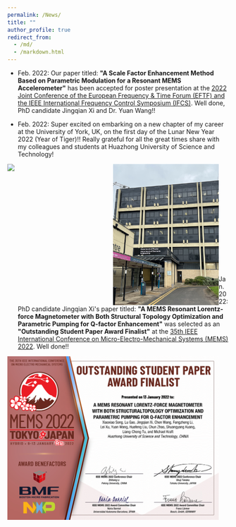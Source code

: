 ```yaml
---
permalink: /News/
title: ""
author_profile: true
redirect_from:
  - /md/
  - /markdown.html
---
```


* Feb. 2022: Our paper titled: <b>"A Scale Factor Enhancement Method Based on Parametric Modulation for a Resonant MEMS Accelerometer"</b> has been accepted for poster presentation at the [2022 Joint Conference of the European Frequency & Time Forum (EFTF) and the IEEE International Frequency Control Symposium (IFCS)](https://eftf-ifcs2022.sciencesconf.org). Well done, PhD candidate Jingqian Xi and Dr. Yuan Wang!!

* Feb. 2022: Super excited on embarking on a new chapter of my career at the University of York, UK, on the first day of the Lunar New Year 2022 (Year of Tiger)!! Really grateful for all the great times share with my colleagues and students at Huazhong University of Science and Technology!

<img align="left" src="/images/YorkMinster2022.jpg" width="240">
<img align="left" src="/images/DepartmentOfElectronics.jpg" width="240">

<br>
<br>
<br>
<br>
<br>
<br>
<br>
<br>
<br>
<br>
<br>
<br>
<br>
<br>



* Jan. 2022: PhD candidate Jingqian Xi's paper titled: <b>"A MEMS Resonant Lorentz-force Magnetometer with Both Structural Topology Optimization and Parametric Pumping for Q-factor Enhancement"</b> was selected as an <b>"Outstanding Student Paper Award Finalist"</b> at the [35th IEEE International Conference on Micro-Electro-Mechanical Systems (MEMS) 2022](https://ieeemems2022.org). Well done!!

<img align="left" src="/images/MEMS2022Outstanding.JPG" width="480">

<br>
